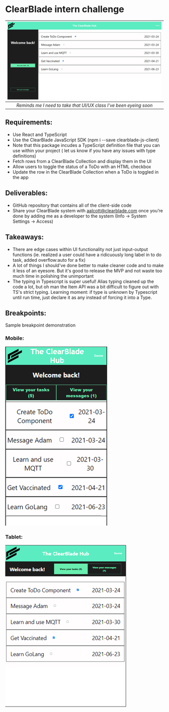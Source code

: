 # ClearBlade intern challenge

| ![Desktop image of app](./src/resources/desktop.PNG) | 
|:--:| 
| *Reminds me I need to take that UI/UX class I've been eyeing soon* |

## Requirements:
- Use React and TypeScript
- Use the ClearBlade JavaScript SDK (npm i --save clearblade-js-client)
- Note that this package incudes a TypeScript definition file that you can use within your
project ( let us know if you have any issues with type definitions)
- Fetch rows from a ClearBlade Collection and display them in the UI
- Allow users to toggle the status of a ToDo with an HTML checkbox
- Update the row in the ClearBlade Collection when a ToDo is toggled in the app

## Deliverables:
- GitHub repository that contains all of the client-side code
- Share your ClearBlade system with aalcott@clearblade.com once you’re done by adding me
as a developer to the system (Info -> System Settings -> Access)

## Takeaways:
- There are edge cases within UI functionality not just input-output functions (ie. realized a user could have a ridicuously long label in to do task, added overflow:auto for a fix)
- A lot of things I should've done better to make cleaner code and to make it less of an eyesore. But it's good to release the MVP and not waste too much time in polishing the unimportant
- The typing in Typescript is super useful! Alias typing cleaned up the code a lot, but oh man the Item API was a bit difficult to figure out with TS's strict typing. Learning moment: if type is unknown by Typescript until run time, just declare it as any instead of forcing it into a Type.





## Breakpoints:
Sample breakpoint demonstration

### Mobile:
![Mobile image of app](./src/resources/mobile.png)

### Tablet:
![Tablet image of app](./src/resources/tablet.png)